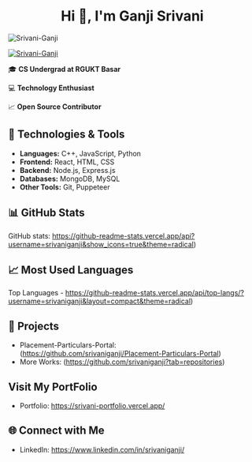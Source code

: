 <h1 align="center">Hi 👋, I'm Ganji Srivani </h1>

<p align="left"> <img src="https://komarev.com/ghpvc/?username=srivaniganji&label=Profile%20views&color=0e75b6&style=flat" alt="Srivani-Ganji" /> </p>

<p align="left"> <a href="https://github.com/ryo-ma/github-profile-trophy"><img src="https://github-profile-trophy.vercel.app/?username=srivaniganji" alt="Srivani-Ganji" /></a> </p>



🎓 **CS Undergrad at RGUKT Basar**

💻 **Technology Enthusiast**

📈 **Open Source Contributor**

## 🔧 Technologies & Tools

- **Languages:** C++, JavaScript, Python
- **Frontend:** React, HTML, CSS
- **Backend:** Node.js, Express.js
- **Databases:** MongoDB, MySQL
- **Other Tools:** Git, Puppeteer

## 📊 GitHub Stats

GitHub stats: https://github-readme-stats.vercel.app/api?username=srivaniganji&show_icons=true&theme=radical)

## 📈 Most Used Languages

Top Languages - https://github-readme-stats.vercel.app/api/top-langs/?username=srivaniganji&layout=compact&theme=radical)

## 🚀 Projects

- Placement-Particulars-Portal: (https://github.com/srivaniganji/Placement-Particulars-Portal)
- More Works: (https://github.com/srivaniganji?tab=repositories)

## Visit My PortFolio

- Portfolio: https://srivani-portfolio.vercel.app/

## 🌐 Connect with Me

- LinkedIn: https://www.linkedin.com/in/srivaniganji/

